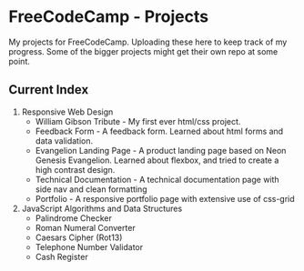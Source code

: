 # FreeCodeCamp - Projects
My projects for FreeCodeCamp. Uploading these here to keep track of my progress. Some of the bigger projects might get their own repo at some point.

## Current Index
1. Responsive Web Design
   * William Gibson Tribute - My first ever html/css project.
   * Feedback Form - A feedback form. Learned about html forms and data validation.
   * Evangelion Landing Page - A product landing page based on Neon Genesis Evangelion. Learned about flexbox, and tried to create a high contrast design.
   * Technical Documentation - A technical documentation page with side nav and clean formatting
   * Portfolio - A responsive portfolio page with extensive use of css-grid
2. JavaScript Algorithms and Data Structures
   * Palindrome Checker
   * Roman Numeral Converter
   * Caesars Cipher (Rot13)
   * Telephone Number Validator
   * Cash Register
